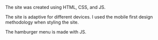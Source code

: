The site was created using HTML, CSS, and JS. 

The site is adaptive for different devices. I used the mobile first design methodology when styling the site.

The hamburger menu is made with JS.
